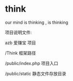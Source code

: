think
=====

our mind is thinking , is thinking


项目说明文件: 

azb  爱赚宝 项目

/Think 框架路径

/public/index.php  项目入口

/public/static 静态文件存放目录